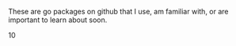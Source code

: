 
These are go packages on github that I use, am familiar with,
or are important to learn about soon.

10


